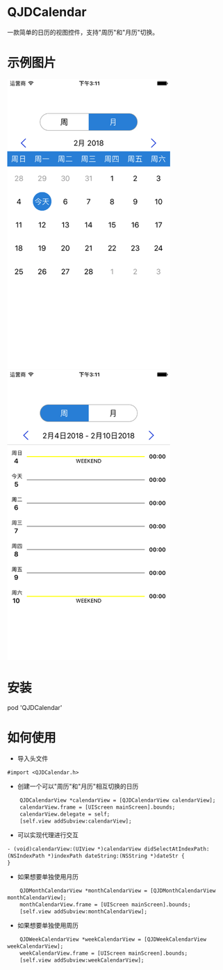 # QJDCalendar
一款简单的日历的视图控件，支持"周历"和"月历"切换。
# 示例图片
<img src="https://github.com/coderqjd/QJDCalendar/blob/master/MonthCalendar.png" width="375" height="667" alt="图片描述文字"/>

<img src="https://github.com/coderqjd/QJDCalendar/blob/master/WeekCalendar.png" width="375" height="667" alt="图片描述文字"/>

# 安装
pod 'QJDCalendar'
# 如何使用
- 导入头文件
```
#import <QJDCalendar.h>
```
- 创建一个可以"周历"和"月历"相互切换的日历
```
    QJDCalendarView *calendarView = [QJDCalendarView calendarView];
    calendarView.frame = [UIScreen mainScreen].bounds;
    calendarView.delegate = self;
    [self.view addSubview:calendarView];
```
- 可以实现代理进行交互
```
- (void)calendarView:(UIView *)calendarView didSelectAtIndexPath:(NSIndexPath *)indexPath dateString:(NSString *)dateStr {
}
```
- 如果想要单独使用月历
```
    QJDMonthCalendarView *monthCalendarView = [QJDMonthCalendarView monthCalendarView];
    monthCalendarView.frame = [UIScreen mainScreen].bounds;
    [self.view addSubview:monthCalendarView];
```
- 如果想要单独使用周历
```
    QJDWeekCalendarView *weekCalendarView = [QJDWeekCalendarView weekCalendarView];
    weekCalendarView.frame = [UIScreen mainScreen].bounds;
    [self.view addSubview:weekCalendarView];
```
